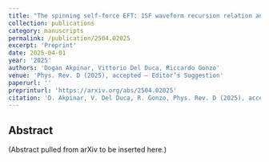 ```yaml
---
title: "The spinning self-force EFT: 1SF waveform recursion relation and Compton scattering"
collection: publications
category: manuscripts
permalink: /publication/2504.02025
excerpt: 'Preprint'
date: 2025-04-01
year: '2025'
authors: 'Dogan Akpinar, Vittorio Del Duca, Riccardo Gonzo'
venue: 'Phys. Rev. D (2025), accepted — Editor’s Suggestion'
paperurl: ''
preprinturl: 'https://arxiv.org/abs/2504.02025'
citation: 'D. Akpinar, V. Del Duca, R. Gonzo, Phys. Rev. D (2025), accepted.'
---
```


## Abstract
(Abstract pulled from arXiv to be inserted here.)
